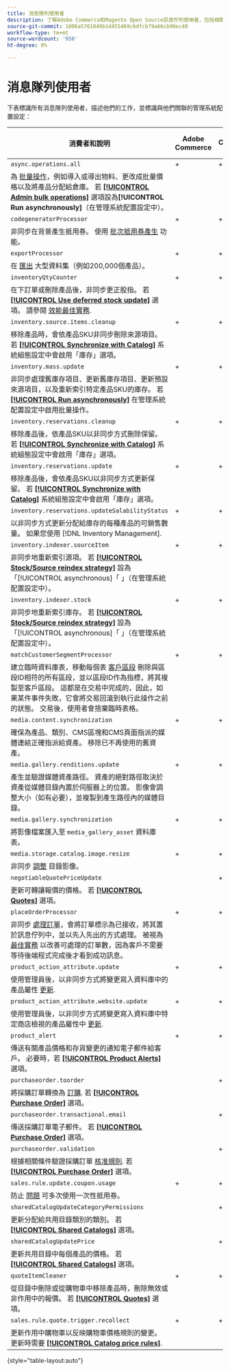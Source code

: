 ```yaml
---
title: 消息隊列使用者
description: 了解Adobe Commerce和Magento Open Source訊息佇列使用者，包括相關功能和系統組態設定。
source-git-commit: 1006a5761849b1d455469c6dfcb79a66cb90ec40
workflow-type: tm+mt
source-wordcount: '950'
ht-degree: 0%

---
```



# 消息隊列使用者

下表標識所有消息隊列使用者，描述他們的工作，並標識與他們關聯的管理系統配置設定：

| 消費者和說明 | Adobe Commerce | Adobe Commerce與B2B | Magento Open Source |
|----------------------------------------------------------------------------------------------------------------------------------------------------------------------------------------------------------------------------------------------------------------------------------------------------------------------------------------------------------------------------------------------------------------------------------------------------------------------------------------------------------------------------------------------|----------------|-------------------------|---------------------|
| `async.operations.all` | + | + | + |
| 為 [批量操作](https://developer.adobe.com/commerce/php/development/components/message-queues/bulk-operations/)，例如導入或導出物料、更改成批量價格以及將產品分配給倉庫。 若 [**[!UICONTROL Admin bulk operations]**](https://docs.magento.com/user-guide/configuration/catalog/inventory.html?#admin-bulk-operations) 選項設為&#x200B;**[!UICONTROL Run asynchronously]**（在管理系統配置設定中）。 |  |  |  |
| `codegeneratorProcessor` | + | + | + |
| 非同步在背景產生抵用券。 使用 [批次抵用券產生](https://experienceleague.adobe.com/docs/commerce-admin/marketing/promotions/cart-rules/price-rules-cart-coupon.html#method-2%3A-generate-a-batch-of-coupons) 功能。 |  |  |  |
| `exportProcessor` | + | + | + |
| 在 [匯出](https://experienceleague.adobe.com/docs/commerce-admin/systems/data-transfer/data-export.html) 大型資料集（例如200,000個產品）。 |  |  |  |
| `inventoryQtyCounter` | + | + |  |
| 在下訂單或刪除產品後，非同步更正股指。 若 [**[!UICONTROL Use deferred stock update]**](https://docs.magento.com/user-guide/configuration/catalog/inventory.html#product-stock-options) 選項。 請參閱 [效能最佳實務](https://experienceleague.adobe.com/docs/commerce-operations/performance-best-practices/configuration.html#deferred-stock-update). |  |  |  |
| `inventory.source.items.cleanup` | + | + | + |
| 移除產品時，會依產品SKU非同步刪除來源項目。 若 [**[!UICONTROL Synchronize with Catalog]**](https://docs.magento.com/user-guide/configuration/catalog/inventory.html) 系統組態設定中會啟用「庫存」選項。 |  |  |  |
| `inventory.mass.update` | + | + | + |
| 非同步處理舊庫存項目、更新舊庫存項目、更新預設來源項目，以及重新索引特定產品SKU的庫存。 若 [**[!UICONTROL Run asynchronously]**](https://docs.magento.com/user-guide/configuration/catalog/inventory.html#admin-bulk-operations) 在管理系統配置設定中啟用批量操作。 |  |  |  |
| `inventory.reservations.cleanup` | + | + | + |
| 移除產品後，依產品SKU以非同步方式刪除保留。 若 [**[!UICONTROL Synchronize with Catalog]**](https://docs.magento.com/user-guide/configuration/catalog/inventory.html) 系統組態設定中會啟用「庫存」選項。 |  |  |  |
| `inventory.reservations.update` | + | + | + |
| 移除產品後，會依產品SKU以非同步方式更新保留。 若 [**[!UICONTROL Synchronize with Catalog]**](https://docs.magento.com/user-guide/configuration/catalog/inventory.html) 系統組態設定中會啟用「庫存」選項。 |  |  |  |
| `inventory.reservations.updateSalabilityStatus` | + | + | + |
| 以非同步方式更新分配給庫存的每種產品的可銷售數量。 如果您使用 [!DNL Inventory Management]. |  |  |  |
| `inventory.indexer.sourceItem` | + | + | + |
| 非同步地重新索引源項。 若 [**[!UICONTROL Stock/Source reindex strategy]**](https://docs.magento.com/user-guide/configuration/catalog/inventory.html#inventory-indexer-settings) 設為「[!UICONTROL asynchronous]「 」（在管理系統配置設定中）。 |  |  |  |
| `inventory.indexer.stock` | + | + | + |
| 非同步地重新索引庫存。 若 [**[!UICONTROL Stock/Source reindex strategy]**](https://docs.magento.com/user-guide/configuration/catalog/inventory.html#inventory-indexer-settings) 設為「[!UICONTROL asynchronous]「 」（在管理系統配置設定中）。 |  |  |  |
| `matchCustomerSegmentProcessor` | + | + |  |
| 建立臨時資料庫表，移動每個表 [客戶區段](https://docs.magento.com/user-guide/marketing/customer-segments.html) 刪除與區段ID相符的所有區段，並以區段ID作為指標，將其複製至客戶區段。 這都是在交易中完成的，因此，如果某件事件失敗，它會將交易回滾到執行此操作之前的狀態。 交易後，使用者會捨棄臨時表格。 |  |  |  |
| `media.content.synchronization` | + | + | + |
| 確保為產品、類別、CMS區塊和CMS頁面指派的媒體連結正確指派給資產。 移除已不再使用的舊資產。 |  |  |  |
| `media.gallery.renditions.update` | + | + | + |
| 產生並驗證媒體資產路徑。 資產的絕對路徑取決於資產從媒體目錄內置於伺服器上的位置。 影像會調整大小（如有必要），並複製到產生路徑內的媒體目錄。 |  |  |  |
| `media.gallery.synchronization` | + | + | + |
| 將影像檔案匯入至 `media_gallery_asset` 資料庫表。 |  |  |  |
| `media.storage.catalog.image.resize` | + | + | + |
| 非同步 [調整](https://developer.adobe.com/commerce/frontend-core/guide/themes/configure/#resize-catalog-images) 目錄影像。 |  |  |  |
| `negotiableQuotePriceUpdate` |  | + |  |
| 更新可轉讓報價的價格。 若 [**[!UICONTROL Quotes]**](https://docs.magento.com/user-guide/sales/quotes.html) 選項。 |  |  |  |
| `placeOrderProcessor` | + | + |  |
| 非同步 [處理訂單](https://developer.adobe.com/commerce/php/module-reference/module-async-order/)，會將訂單標示為已接收，將其置於訊息佇列中，並以先入先出的方式處理。 被視為 [最佳實務](../../implementation-playbook/best-practices/maintenance/order-processing-configuration.md) 以改善可處理的訂單數，因為客戶不需要等待後端程式完成後才看到成功訊息。 |  |  |  |
| `product_action_attribute.update` | + | + | + |
| 使用管理員後，以非同步方式將變更寫入資料庫中的產品屬性 [更新](https://experienceleague.adobe.com/docs/commerce-admin/catalog/product-attributes/create/bulk-product-attribute-update.html). |  |  |  |
| `product_action_attribute.website.update` | + | + | + |
| 使用管理員後，以非同步方式將變更寫入資料庫中特定商店檢視的產品屬性中 [更新](https://experienceleague.adobe.com/docs/commerce-admin/catalog/product-attributes/create/bulk-product-attribute-update.html). |  |  |  |
| `product_alert` | + | + | + |
| 傳送有關產品價格和存貨變更的通知電子郵件給客戶。 必要時，若 [**[!UICONTROL Product Alerts]**](https://experienceleague.adobe.com/docs/commerce-admin/inventory/configuration/product-alerts/alert-setup.html) 選項。 |  |  |  |
| `purchaseorder.toorder` |  | + |  |
| 將採購訂單轉換為 [訂購](https://docs.magento.com/user-guide/stores/b2b-purchase-order-flow.html#approval-rules). 若 [**[!UICONTROL Purchase Order]**](https://experienceleague.adobe.com/docs/commerce-admin/b2b/purchase-orders/purchase-order-flow.html) 選項。 |  |  |  |
| `purchaseorder.transactional.email` |  | + |  |
| 傳送採購訂單電子郵件。 若 [**[!UICONTROL Purchase Order]**](https://experienceleague.adobe.com/docs/commerce-admin/b2b/purchase-orders/purchase-order-flow.html) 選項。 |  |  |  |
| `purchaseorder.validation` |  | + |  |
| 根據相關條件驗證採購訂單 [核准規則](https://docs.magento.com/user-guide/customers/account-dashboard-approval-rules.html). 若 [**[!UICONTROL Purchase Order]**](https://experienceleague.adobe.com/docs/commerce-admin/b2b/purchase-orders/purchase-order-flow.html) 選項。 |  |  |  |
| `sales.rule.update.coupon.usage` | + | + | + |
| 防止 [問題](https://experienceleague.adobe.com/docs/commerce-knowledge-base/kb/troubleshooting/miscellaneous/coupon-code-used-more-than-once-adobe-commerce.html) 可多次使用一次性抵用券。 |  |  |  |
| `sharedCatalogUpdateCategoryPermissions` |  | + |  |
| 更新分配給共用目錄類別的類別。 若 [**[!UICONTROL Shared Catalogs]**](https://docs.magento.com/user-guide/catalog/catalog-shared.html) 選項。 |  |  |  |
| `sharedCatalogUpdatePrice` |  | + |  |
| 更新共用目錄中每個產品的價格。 若 [**[!UICONTROL Shared Catalogs]**](https://docs.magento.com/user-guide/catalog/catalog-shared.html) 選項。 |  |  |  |
| `quoteItemCleaner` | + | + |  |
| 從目錄中刪除或從購物車中移除產品時，刪除無效或非作用中的報價。 若 [**[!UICONTROL Quotes]**](https://docs.magento.com/user-guide/sales/quotes.html) 選項。 |  |  |  |
| `sales.rule.quote.trigger.recollect` | + | + | + |
| 更新作用中購物車以反映購物車價格規則的變更。 更新時需要 [**[!UICONTROL Catalog price rules]**](https://experienceleague.adobe.com/docs/commerce-admin/marketing/promotions/catalog-rules/price-rules-catalog.html). |  |  |  |

{style="table-layout:auto"}
